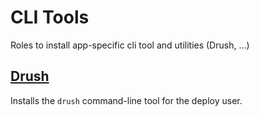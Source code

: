 # CLI Tools
Roles to install app-specific cli tool and utilities (Drush, ...)
<!--TOC-->
## [Drush](drush/README.md)
Installs the `drush` command-line tool for the deploy user.
<!--ENDTOC-->

